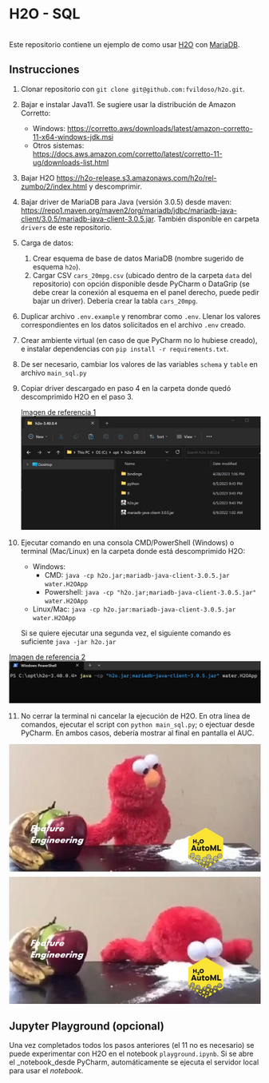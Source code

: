 # H2O - SQL

<br>
Este repositorio contiene un ejemplo de como usar <a href="https://h2o.ai/platform/ai-cloud/make/h2o/">H2O</a> con <a href="https://mariadb.org/">MariaDB</a>. 

## Instrucciones

1. Clonar repositorio con `git clone git@github.com:fvildoso/h2o.git`.

2. Bajar e instalar Java11. Se sugiere usar la distribución de Amazon Corretto:
    - Windows: https://corretto.aws/downloads/latest/amazon-corretto-11-x64-windows-jdk.msi
    - Otros sistemas: https://docs.aws.amazon.com/corretto/latest/corretto-11-ug/downloads-list.html
3. Bajar H2O https://h2o-release.s3.amazonaws.com/h2o/rel-zumbo/2/index.html y descomprimir.
4. Bajar driver de MariaDB para Java (versión 3.0.5) desde
   maven: https://repo1.maven.org/maven2/org/mariadb/jdbc/mariadb-java-client/3.0.5/mariadb-java-client-3.0.5.jar.
   También disponible en carpeta `drivers` de este repositorio.
5. Carga de datos:
    1. Crear esquema de base de datos MariaDB (nombre sugerido de esquema `h2o`).
    2. Cargar CSV `cars_20mpg.csv` (ubicado dentro de la carpeta `data` del repositorio) con opción disponible desde
       PyCharm o DataGrip (se debe crear la conexión al esquema en el panel derecho, puede pedir bajar un driver).
       Debería crear la tabla `cars_20mpg`.
6. Duplicar archivo `.env.example` y renombrar como `.env`. Llenar los valores correspondientes en los datos solicitados
   en el archivo `.env` creado.
7. Crear ambiente virtual (en caso de que PyCharm no lo hubiese creado), e instalar dependencias
   con `pip install -r requirements.txt`.
8. De ser necesario, cambiar los valores de las variables `schema` y `table` en archivo `main_sql.py`
9. Copiar driver descargado en paso 4 en la carpeta donde quedó descomprimido H2O en el paso 3.

   <u>Imagen de referencia 1</u> <img src="media/img.png" alt="example 1">
10. Ejecutar comando en una consola CMD/PowerShell (Windows) o terminal (Mac/Linux) en la carpeta donde está
    descomprimido H2O:
    - Windows:
        - CMD: `java -cp h2o.jar;mariadb-java-client-3.0.5.jar water.H2OApp`
        - Powershell: `java -cp "h2o.jar;mariadb-java-client-3.0.5.jar" water.H2OApp`
    - Linux/Mac: `java -cp h2o.jar:mariadb-java-client-3.0.5.jar water.H2OApp`

    Si se quiere ejecutar una segunda vez, el siguiente comando es suficiente `java -jar h2o.jar`

<u>Imagen de referencia 2</u> <img src="media/img_1.png" alt="example 2">

11. No cerrar la terminal ni cancelar la ejecución de H2O. En otra línea de comandos, ejecutar el script
    con `python main_sql.py`; o ejectuar desde PyCharm. En ambos casos, debería mostrar al final en pantalla el AUC.

<img src="media/elmo.jpg" alt="nice">

## Jupyter Playground (opcional)

Una vez completados todos los pasos anteriores (el 11 no es necesario) se puede experimentar con H2O en el
notebook `playground.ipynb`. Si se abre el _notebook_desde PyCharm, automáticamente se ejecuta el servidor local para
usar el _notebook_.

